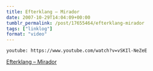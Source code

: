```yaml
---
title: Efterklang – Mirador
date: 2007-10-29T14:04:09+00:00
tumblr_permalink: /post/17655464/efterklang-mirador
tags: ["linklog"]
format: "video"
---
```


`youtube: https://www.youtube.com/watch?v=vSKIl-NeZeE`

[Efterklang &#8211; Mirador][1]

[1]: https://www.youtube.com/watch?v=vSKIl-NeZeE
